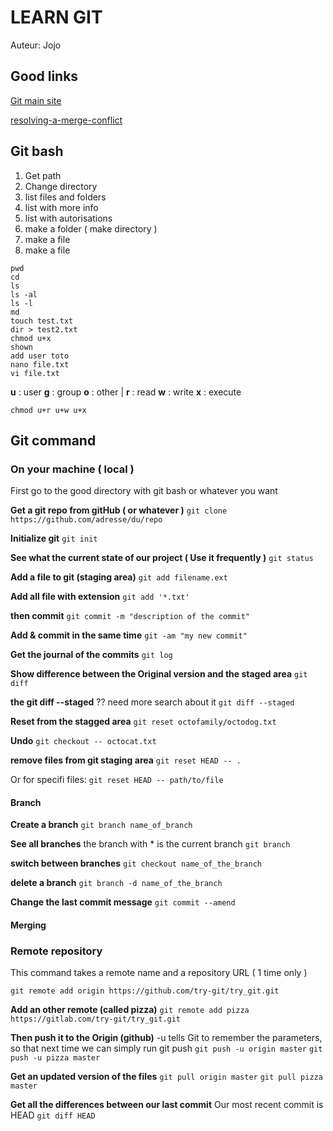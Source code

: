# LEARN GIT


Auteur: Jojo

## Good links

[Git main site](https://git-scm.com/)

[resolving-a-merge-conflict](https://help.github.com/articles/resolving-a-merge-conflict-using-the-command-line/])

## Git bash

1. Get path
2. Change directory
3. list files and folders
4. list with more info
5. list with autorisations
6. make a folder ( make directory )
7. make a file
8. make a file

```
pwd
cd
ls
ls -al
ls -l
md
touch test.txt
dir > test2.txt
chmod u+x
shown
add user toto
nano file.txt
vi file.txt
```

**u** : user **g** : group **o** : other | **r** : read **w** : write **x** : execute
```
chmod u+r u+w u+x
```
## Git command

### On your machine ( local )

First go to the good directory with git bash or whatever you want

**Get a git repo from gitHub ( or whatever )**
`git clone https://github.com/adresse/du/repo`

**Initialize git**
`git init`

**See what the current state of our project ( Use it frequently )**
`git status`

**Add a file to git (staging area)**
`git add filename.ext`

**Add all file with extension**
`git add '*.txt'`

**then commit**
`git commit -m "description of the commit"`


**Add & commit in the same time**
`git -am "my new commit"`

**Get the journal of the commits**
`git log`

**Show difference between the Original version and the staged area**
`git diff`

**the git diff --staged**
?? need more search about it
`git diff --staged`

**Reset from the stagged area**
`git reset octofamily/octodog.txt`

**Undo**
`git checkout -- octocat.txt`

**remove files from git staging area**
`git reset HEAD -- .`     

Or for specifi files:
`git reset HEAD -- path/to/file`


#### Branch
**Create a branch**
`git branch name_of_branch`

**See all branches**
the branch with * is the current branch
`git branch`

**switch between branches**
`git checkout name_of_the_branch`

**delete a branch**
`git branch -d name_of_the_branch`


**Change the last commit message**
`git commit --amend`


#### Merging





### Remote repository

This command takes a remote name and a repository URL ( 1 time only )

`git remote add origin https://github.com/try-git/try_git.git`

**Add an other remote (called pizza)**
`git remote add pizza https://gitlab.com/try-git/try_git.git`

**Then push it to the Origin (github)**
-u tells Git to remember the parameters, so that next time we can simply run git push 
`git push -u origin master`
`git push -u pizza master`

**Get an updated version of the files**
`git pull origin master`
`git pull pizza master`

**Get all the differences between our last commit**
Our most recent commit is HEAD
`git diff HEAD`

